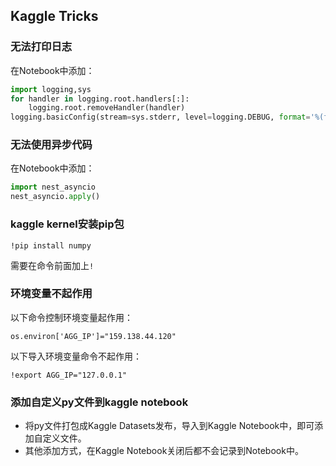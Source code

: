 ## Kaggle Tricks

### 无法打印日志
在Notebook中添加：
```python
import logging,sys
for handler in logging.root.handlers[:]:
    logging.root.removeHandler(handler)
logging.basicConfig(stream=sys.stderr, level=logging.DEBUG, format='%(filename)s:%(lineno)s %(levelname)s:%(message)s')
```

### 无法使用异步代码
在Notebook中添加：
```python
import nest_asyncio
nest_asyncio.apply()
```

### kaggle kernel安装pip包
```shell
!pip install numpy
```
需要在命令前面加上`!`

### 环境变量不起作用
以下命令控制环境变量起作用：
```shell
os.environ['AGG_IP']="159.138.44.120"
```

以下导入环境变量命令不起作用：
```shell
!export AGG_IP="127.0.0.1"
```


### 添加自定义py文件到kaggle notebook
* 将py文件打包成Kaggle Datasets发布，导入到Kaggle Notebook中，即可添加自定义文件。
* 其他添加方式，在Kaggle Notebook关闭后都不会记录到Notebook中。




